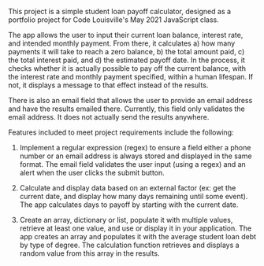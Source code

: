 This project is a simple student loan payoff calculator, designed as a portfolio project for Code Louisville's May 2021 JavaScript class.

The app allows the user to input their current loan balance, interest rate, and intended monthly payment. From there, it calculates a) how many payments it will take to reach a zero balance, b) the total amount paid, c) the total interest paid, and d) the estimated payoff date. In the process, it checks whether it is actually possible to pay off the current balance, with the interest rate and monthly payment specified, within a human lifespan. If not, it displays a message to that effect instead of the results.

There is also an email field that allows the user to provide an email address and have the results emailed there. Currently, this field only validates the email address. It does not actually send the results anywhere.

Features included to meet project requirements include the following:

1. Implement a regular expression (regex) to ensure a field either a phone number or an email address is always stored and displayed in the same format. The email field validates the user input (using a regex) and an alert when the user clicks the submit button.

2. Calculate and display data based on an external factor (ex: get the current date, and display how many days remaining until some event). The app calculates days to payoff by starting with the current date.

3. Create an array, dictionary or list, populate it with multiple values, retrieve at least one value, and use or display it in your application. The app creates an array and populates it with the average student loan debt by type of degree. The calculation function retrieves and displays a random value from this array in the results.